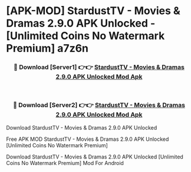 # [APK-MOD] StardustTV - Movies & Dramas 2.9.0 APK Unlocked - [Unlimited Coins No Watermark Premium] a7z6n



<div align="center">
<h3>🔴 Download [Server1] 👉👉 <a href="https://momento.my/?title=StardustTV_-_Movies_&_Dramas_2.9.0_APK_Unlocked">StardustTV - Movies & Dramas 2.9.0 APK Unlocked Mod Apk</a></h3><br>

<h3>🔴 Download [Server2] 👉👉 <a href="https://momento.my/?title=StardustTV_-_Movies_&_Dramas_2.9.0_APK_Unlocked">StardustTV - Movies & Dramas 2.9.0 APK Unlocked Mod Apk</a></h3>
</div>



Download StardustTV - Movies & Dramas 2.9.0 APK Unlocked 

Free APK MOD StardustTV - Movies & Dramas 2.9.0 APK Unlocked [Unlimited Coins No Watermark Premium]

Download StardustTV - Movies & Dramas 2.9.0 APK Unlocked [Unlimited Coins No Watermark Premium] Mod For Android
